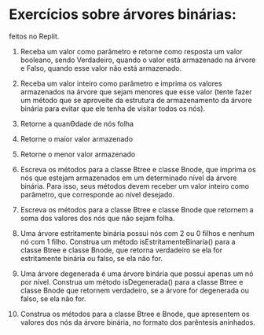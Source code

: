 # Exercícios sobre árvores binárias:
feitos no Replit.

1) Receba um valor como parâmetro e retorne como resposta um valor booleano, sendo
Verdadeiro, quando o valor está armazenado na árvore e Falso, quando esse valor não
está armazenado.

2) Receba um valor inteiro como parâmetro e imprima os valores armazenados na árvore
que sejam menores que esse valor (tente fazer um método que se aproveite da estrutura
de armazenamento da árvore binária para evitar que ele tenha de visitar todos os nós).

3) Retorne a quanƟdade de nós folha

4) Retorne o maior valor armazenado

5) Retorne o menor valor armazenado

6) Escreva os métodos para a classe Btree e classe Bnode, que imprima os nós que
estejam armazenados em um determinado nível da árvore binária. Para isso, seus
métodos devem receber um valor inteiro como parâmetro, que corresponde ao nível
desejado.

7) Escreva os métodos para a classe Btree e classe Bnode que retornem a soma dos
valores dos nós que não sejam folha.

8) Uma árvore estritamente binária possui nós com 2 ou 0 filhos e nenhum nó com 1
filho. Construa um método isEstritamenteBinaria() para a classe Btree e classe Bnode,
que retorna verdadeiro se ela for estritamente binária ou falso, se ela não for.

9) Uma árvore degenerada é uma árvore binária que possui apenas um nó por nível.
Construa um método isDegenerada() para a classe Btree e classe Bnode que retornem
verdadeiro, se a árvore for degenerada ou falso, se ela não for.

10) Construa os métodos para a classe Btree e Bnode, que apresentem os valores dos nós
da árvore binária, no formato dos parêntesis aninhados. 
